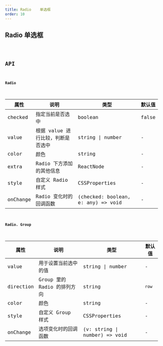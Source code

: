 ```yaml
---
title: Radio    单选框
order: 10
---
```


## Radio 单选框

<code src="./radio/index.tsx" />

## API

#### Radio

| 属性 | 说明 | 类型 | 默认值 |
| --- | --- | --- | --- |
| checked | 指定当前是否选中 | boolean | false |
| value | 根据 value 进行比较，判断是否选中 | string \| number | - |
| color | 颜色 | string | - |
| extra | Radio 下方添加的其他信息 | ReactNode | - |
| style | 自定义 Radio 样式 | CSSProperties | - |
| onChange | Radio 变化时的回调函数 | (checked: boolean, e: any) => void | - |

#### Radio. Group

| 属性 | 说明 | 类型 | 默认值 |
| --- | --- | --- | --- |
| value | 用于设置当前选中的值 | string \| number | - |
| direction | Group 里的 Radio 的排列方向 | string | `row` |
| color | 颜色 | string | - |
| style | 自定义 Group 样式 | CSSProperties | - |
| onChange | 选项变化时的回调函数 | (v: string \| number) => void | - |
